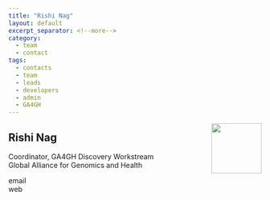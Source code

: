 ```yaml
---
title: "Rishi Nag"
layout: default
excerpt_separator: <!--more-->
category:
  - team
  - contact
tags:
  - contacts
  - team
  - leads
  - developers
  - admin
  - GA4GH
---
```


<img style="float: right; width: 100px;" src="{{ 'assets/img/team/rnag.jpg' | relative_url}}" />

## Rishi Nag

Coordinator, GA4GH Discovery Workstream  
Global Alliance for Genomics and Health  

<!--more-->

email []()  
web []()  

